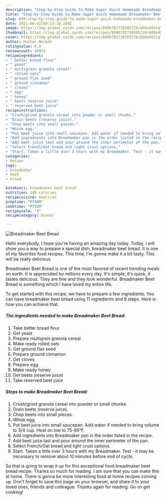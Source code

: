 ```yaml
---
description: "Step-by-Step Guide to Make Super Quick Homemade Breadmaker Beet Bread"
title: "Step-by-Step Guide to Make Super Quick Homemade Breadmaker Beet Bread"
slug: 699-step-by-step-guide-to-make-super-quick-homemade-breadmaker-beet-bread
date: 2021-06-01T08:13:16.208Z
image: https://img-global.cpcdn.com/recipes/6006702738505728/680x482cq70/breadmaker-beet-bread-recipe-main-photo.jpg
thumbnail: https://img-global.cpcdn.com/recipes/6006702738505728/680x482cq70/breadmaker-beet-bread-recipe-main-photo.jpg
cover: https://img-global.cpcdn.com/recipes/6006702738505728/680x482cq70/breadmaker-beet-bread-recipe-main-photo.jpg
author: Hunter Norman
ratingvalue: 4.8
reviewcount: 40924
recipeingredient:
- " better bread flour"
- " yeast"
- " multigrain granola cereal"
- " rolled oats"
- " ground flax seed"
- " ground cinnamon"
- " cloves"
- " egg"
- " honey"
- " beets reserve juice"
- " reserved beet juice"
recipeinstructions:
- "Crush/grind granola cereal into powder or small chunks."
- "Drain beets (reserve juice)."
- "Chop beets into small pieces."
- "Whisk egg."
- "Put beet juice into small saucepan. Add water if needed to bring volume to 3/4 cup. Heat on low to 75-85°F."
- "Add ingredients into Breadmaker pan in the order listed in the recipe."
- "Add beet juice last and pour around the inner perimeter of the pan."
- "Select French/Oat bread and light crust options."
- "Start. Takes a little over 3 hours with my Breadmaker. Test - it may be necessary to remove about 10 minutes before end of cycle."
categories:
- Recipe
tags:
- breadmaker
- beet
- bread

katakunci: breadmaker beet bread 
nutrition: 199 calories
recipecuisine: American
preptime: "PT36M"
cooktime: "PT32M"
recipeyield: "3"
recipecategory: Dinner

---
```



![Breadmaker Beet Bread](https://img-global.cpcdn.com/recipes/6006702738505728/680x482cq70/breadmaker-beet-bread-recipe-main-photo.jpg)

Hello everybody, I hope you're having an amazing day today. Today, I will show you a way to prepare a special dish, breadmaker beet bread. It is one of my favorites food recipes. This time, I'm gonna make it a bit tasty. This will be really delicious.



Breadmaker Beet Bread is one of the most favored of recent trending meals on earth. It is appreciated by millions every day. It's simple, it's quick, it tastes delicious. They are fine and they look wonderful. Breadmaker Beet Bread is something which I have loved my entire life.


To get started with this recipe, we have to prepare a few ingredients. You can have breadmaker beet bread using 11 ingredients and 9 steps. Here is how you can achieve that.

<!--inarticleads1-->

##### The ingredients needed to make Breadmaker Beet Bread:

1. Take  better bread flour
1. Get  yeast
1. Prepare  multigrain granola cereal
1. Make ready  rolled oats
1. Get  ground flax seed
1. Prepare  ground cinnamon
1. Get  cloves
1. Prepare  egg
1. Make ready  honey
1. Get  beets (reserve juice)
1. Take  reserved beet juice




<!--inarticleads2-->

##### Steps to make Breadmaker Beet Bread:

1. Crush/grind granola cereal into powder or small chunks.
1. Drain beets (reserve juice).
1. Chop beets into small pieces.
1. Whisk egg.
1. Put beet juice into small saucepan. Add water if needed to bring volume to 3/4 cup. Heat on low to 75-85°F.
1. Add ingredients into Breadmaker pan in the order listed in the recipe.
1. Add beet juice last and pour around the inner perimeter of the pan.
1. Select French/Oat bread and light crust options.
1. Start. Takes a little over 3 hours with my Breadmaker. Test - it may be necessary to remove about 10 minutes before end of cycle.




So that is going to wrap it up for this exceptional food breadmaker beet bread recipe. Thanks so much for reading. I am sure that you can make this at home. There is gonna be more interesting food at home recipes coming up. Don't forget to save this page on your browser, and share it to your loved ones, friends and colleague. Thanks again for reading. Go on get cooking!
